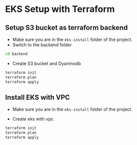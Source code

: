 # EKS Setup with Terraform

## Setup S3 bucket as terraform backend

- Make sure you are in the `eks-install` folder of the project.
- Switch to the backend folder 
```bash
cd backend
```
- Create S3 bucket and Dyanmodb
```bash
terraform init
terraform plan
terraform apply
```

## Install EKS with VPC

- Make sure you are in the `eks-install` folder of the project.

- Create eks with vpc
```bash
terraform init
terraform plan
terraform apply
```